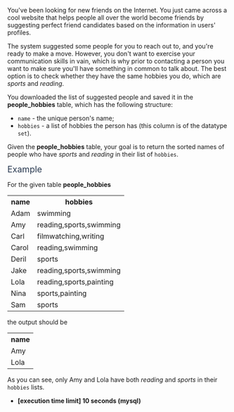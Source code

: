 <p>You've been looking for new friends on the Internet. You just came across a cool website that helps people all over the world become friends by suggesting perfect friend candidates based on the information in users' profiles.</p>
<p>The system suggested some people for you to reach out to, and you're ready to make a move. However, you don't want to exercise your communication skills in vain, which is why prior to contacting a person you want to make sure you'll have something in common to talk about. The best option is to check whether they have the same hobbies you do, which are <em>sports</em> and <em>reading</em>.</p>
<p>You downloaded the list of suggested people and saved it in the <strong>people_hobbies</strong> table, which has the following structure:</p>
<ul>
<li><code>name</code> - the unique person's name;</li>
<li><code>hobbies</code> - a list of hobbies the person has (this column is of the datatype <code>set</code>).</li>
</ul>
<p>Given the <strong>people_hobbies</strong> table, your goal is to return the sorted names of people who have <em>sports</em> and <em>reading</em> in their list of <code>hobbies</code>.</p>
<p><span class="markdown--header" style="color:#2b3b52;font-size:1.4em">Example</span></p>
<p>For the given table <strong>people_hobbies</strong></p>
<table>
<tr>
<th>name</th>
<th>hobbies</th>
</tr>
<tr>
<td>Adam</td>
<td>swimming</td>
</tr>
<tr>
<td>Amy</td>
<td>reading,sports,swimming</td>
</tr>
<tr>
<td>Carl</td>
<td>filmwatching,writing</td>
</tr>
<tr>
<td>Carol</td>
<td>reading,swimming</td>
</tr>
<tr>
<td>Deril</td>
<td>sports</td>
</tr>
<tr>
<td>Jake</td>
<td>reading,sports,swimming</td>
</tr>
<tr>
<td>Lola</td>
<td>reading,sports,painting</td>
</tr>
<tr>
<td>Nina</td>
<td>sports,painting</td>
</tr>
<tr>
<td>Sam</td>
<td>sports</td>
</tr>
</table>
<p>the output should be</p>
<table>
<tr>
<th>name</th>
</tr>
<tr>
<td>Amy</td>
</tr>
<tr>
<td>Lola</td>
</tr>
</table>
<p>As you can see, only Amy and Lola have both <em>reading</em> and <em>sports</em> in their <code>hobbies</code> lists.</p>
<ul>
<li><strong>[execution time limit] 10 seconds (mysql)</strong></li>
</ul>
